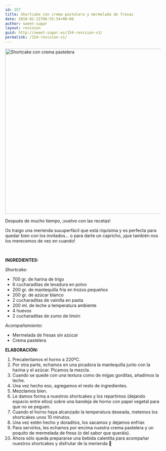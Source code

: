 ```yaml
---
id: 157
title: Shortcake con crema pastelera y mermelada de fresas
date: 2018-02-21T06:55:54+00:00
author: sweet-sugar
layout: revision
guid: http://sweet-sugar.es/154-revision-v1/
permalink: /154-revision-v1/
---
```

[<img class="alignnone size-full wp-image-153" src="http://sweet-sugar.es/wp-content/uploads/2018/02/shorcake-crema-pastelera.jpg" alt="Shortcake con crema pastelera" width="700" height="535" srcset="http://sweet-sugar.es/wp-content/uploads/2018/02/shorcake-crema-pastelera.jpg 700w, http://sweet-sugar.es/wp-content/uploads/2018/02/shorcake-crema-pastelera-300x229.jpg 300w" sizes="(max-width: 700px) 100vw, 700px" />](http://sweet-sugar.es/wp-content/uploads/2018/02/shorcake-crema-pastelera.jpg)

Después de mucho tiempo, ¡vuelvo con las recetas!

Os traigo una merienda suuuperfácil que está riquísima y es perfecta para quedar bien con los invitados&#8230; o para darte un capricho, ¡que también nos los merecemos de vez en cuando!

&nbsp;

**INGREDIENTES:**

_Shortcake:_

  * 700 gr. de harina de trigo
  * 6 cucharaditas de levadura en polvo
  * 200 gr. de mantequilla fría en trozos pequeños
  * 200 gr. de azúcar blanco
  * 2 cucharaditas de vainilla en pasta
  * 200 ml. de leche a temperatura ambiente
  * 4 huevos
  * 2 cucharaditas de zumo de limón

_Acompañamiento:_

  * Mermelada de fresas sin azúcar
  * Crema pastelera

**ELABORACIÓN:**

  1. Precalentamos el horno a 220ºC.
  2. Por otra parte, echamos en una picadora la mantequilla junto con la harina y el azúcar. Picamos la mezcla.
  3. Cuando se quede con una textura como de migas gorditas, añadimos la leche.
  4. Una vez hecho eso, agregamos el resto de ingredientes.
  5. Mezclamos bien.
  6. Le damos forma a nuestros shortcakes y los repartimos (dejando espacio entre ellos) sobre una bandeja de horno con papel vegetal para que no se peguen.
  7. Cuando el horno haya alcanzado la temperatura deseada, metemos los shortcakes unos 10 minutos.
  8. Una vez estén hecho y doraditos, los sacamos y dejamos enfriar.
  9. Para servirlos, les echamos por encima nuestra crema pastelera y un poquito de mermelada de fresa (o del sabor que queráis).
 10. Ahora sólo queda prepararse una bebida calentita para acompañar nuestros shortcakes y disfrutar de la merienda 🙂